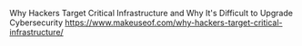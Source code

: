 Why Hackers Target Critical Infrastructure and Why It's Difficult to Upgrade Cybersecurity
https://www.makeuseof.com/why-hackers-target-critical-infrastructure/